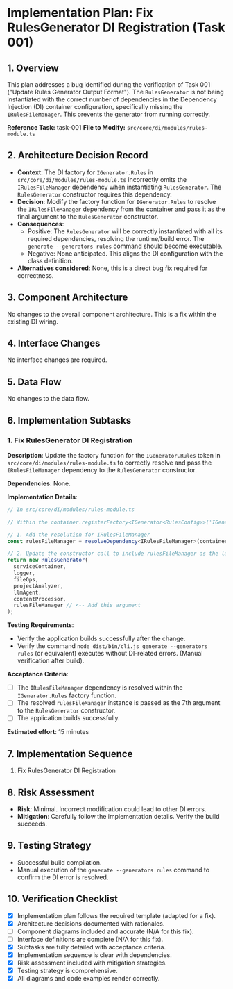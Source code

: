 # Implementation Plan: Fix RulesGenerator DI Registration (Task 001)

## 1. Overview

This plan addresses a bug identified during the verification of Task 001 ("Update Rules Generator Output Format"). The `RulesGenerator` is not being instantiated with the correct number of dependencies in the Dependency Injection (DI) container configuration, specifically missing the `IRulesFileManager`. This prevents the generator from running correctly.

**Reference Task:** task-001
**File to Modify:** `src/core/di/modules/rules-module.ts`

## 2. Architecture Decision Record

- **Context**: The DI factory for `IGenerator.Rules` in `src/core/di/modules/rules-module.ts` incorrectly omits the `IRulesFileManager` dependency when instantiating `RulesGenerator`. The `RulesGenerator` constructor requires this dependency.
- **Decision**: Modify the factory function for `IGenerator.Rules` to resolve the `IRulesFileManager` dependency from the container and pass it as the final argument to the `RulesGenerator` constructor.
- **Consequences**:
  - Positive: The `RulesGenerator` will be correctly instantiated with all its required dependencies, resolving the runtime/build error. The `generate --generators rules` command should become executable.
  - Negative: None anticipated. This aligns the DI configuration with the class definition.
- **Alternatives considered**: None, this is a direct bug fix required for correctness.

## 3. Component Architecture

No changes to the overall component architecture. This is a fix within the existing DI wiring.

## 4. Interface Changes

No interface changes are required.

## 5. Data Flow

No changes to the data flow.

## 6. Implementation Subtasks

### 1. Fix RulesGenerator DI Registration

**Description**: Update the factory function for the `IGenerator.Rules` token in `src/core/di/modules/rules-module.ts` to correctly resolve and pass the `IRulesFileManager` dependency to the `RulesGenerator` constructor.

**Dependencies**: None.

**Implementation Details**:

```typescript
// In src/core/di/modules/rules-module.ts

// Within the container.registerFactory<IGenerator<RulesConfig>>('IGenerator.Rules', () => { ... });

// 1. Add the resolution for IRulesFileManager
const rulesFileManager = resolveDependency<IRulesFileManager>(container, 'IRulesFileManager');

// 2. Update the constructor call to include rulesFileManager as the last argument
return new RulesGenerator(
  serviceContainer,
  logger,
  fileOps,
  projectAnalyzer,
  llmAgent,
  contentProcessor,
  rulesFileManager // <-- Add this argument
);
```

**Testing Requirements**:

- Verify the application builds successfully after the change.
- Verify the command `node dist/bin/cli.js generate --generators rules` (or equivalent) executes without DI-related errors. (Manual verification after build).

**Acceptance Criteria**:

- [ ] The `IRulesFileManager` dependency is resolved within the `IGenerator.Rules` factory function.
- [ ] The resolved `rulesFileManager` instance is passed as the 7th argument to the `RulesGenerator` constructor.
- [ ] The application builds successfully.

**Estimated effort**: 15 minutes

## 7. Implementation Sequence

1.  Fix RulesGenerator DI Registration

## 8. Risk Assessment

- **Risk**: Minimal. Incorrect modification could lead to other DI errors.
- **Mitigation**: Carefully follow the implementation details. Verify the build succeeds.

## 9. Testing Strategy

- Successful build compilation.
- Manual execution of the `generate --generators rules` command to confirm the DI error is resolved.

## 10. Verification Checklist

- [x] Implementation plan follows the required template (adapted for a fix).
- [x] Architecture decisions documented with rationales.
- [ ] Component diagrams included and accurate (N/A for this fix).
- [ ] Interface definitions are complete (N/A for this fix).
- [x] Subtasks are fully detailed with acceptance criteria.
- [x] Implementation sequence is clear with dependencies.
- [x] Risk assessment included with mitigation strategies.
- [x] Testing strategy is comprehensive.
- [x] All diagrams and code examples render correctly.
